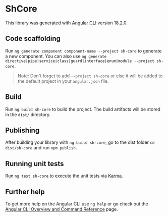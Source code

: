 # ShCore

This library was generated with [Angular CLI](https://github.com/angular/angular-cli) version 18.2.0.

## Code scaffolding

Run `ng generate component component-name --project sh-core` to generate a new component. You can also use `ng generate directive|pipe|service|class|guard|interface|enum|module --project sh-core`.
> Note: Don't forget to add `--project sh-core` or else it will be added to the default project in your `angular.json` file. 

## Build

Run `ng build sh-core` to build the project. The build artifacts will be stored in the `dist/` directory.

## Publishing

After building your library with `ng build sh-core`, go to the dist folder `cd dist/sh-core` and run `npm publish`.

## Running unit tests

Run `ng test sh-core` to execute the unit tests via [Karma](https://karma-runner.github.io).

## Further help

To get more help on the Angular CLI use `ng help` or go check out the [Angular CLI Overview and Command Reference](https://angular.dev/tools/cli) page.
